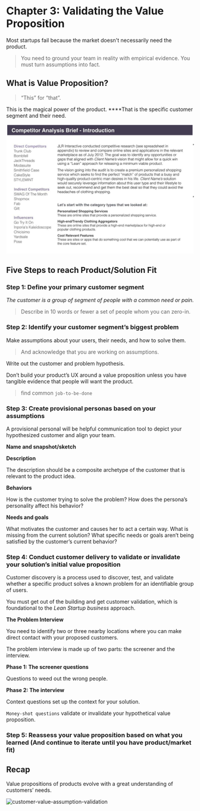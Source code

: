 # Chapter 3: Validating the Value Proposition

Most startups fail because the market doesn't necessarily need the product.

> You need to ground your team in reality with empirical evidence. You must turn assumptions into fact.

## **What is Value Proposition?**

> “This” for “that”.

This is the magical power of the product.  ****That is the specific customer segment and their need.

![Visualization of value proposition](.gitbook/assets/image%20%282%29.png)

## **Five Steps to reach Product/Solution Fit**

### **Step 1: Define your primary customer segment**

_The customer is a group of segment of people with a common need or pain._

> Describe in 10 words or fewer a set of people whom you can zero-in.

### **Step 2: Identify your customer segment’s biggest problem**

Make assumptions about your users, their needs, and how to solve them.

> And acknowledge that you are working on assumptions.

Write out the customer and problem hypothesis.

Don’t build your product’s UX around a value proposition unless you have tangible evidence that people will want the product.

> find common `job-to-be-done`

### **Step 3: Create provisional personas based on your assumptions**

A provisional personal will be helpful communication tool to depict your hypothesized customer and align your team.

**Name and snapshot/sketch**

**Description**

The description should be a composite archetype of the customer that is relevant to the product idea.

**Behaviors**

How is the customer trying to solve the problem? How does the persona’s personality affect his behavior?

**Needs and goals**

What motivates the customer and causes her to act a certain way. What is missing from the current solution? What specific needs or goals aren’t being satisfied by the customer’s current behavior?

### **Step 4: Conduct customer delivery to validate or invalidate your solution’s initial value proposition**

Customer discovery is a process used to discover, test, and validate whether a specific product solves a known problem for an identifiable group of users.

You must get out of the building and get customer validation, which is foundational to the _Lean Startup business_ approach.

**The Problem Interview**

You need to identify two or three nearby locations where you can make direct contact with your proposed customers.

The problem interview is made up of two parts: the screener and the interview.

**Phase 1: The screener questions**

Questions to weed out the wrong people.

**Phase 2: The interview**

Context questions set up the context for your solution.

`Money-shot questions` validate or invalidate your hypothetical value proposition.  


### **Step 5: Reassess your value proposition based on what you learned \(And continue to iterate until you have product/market fit\)**

## **Recap**

Value propositions of products evolve with a great understanding of customers’ needs.

![customer-value-assumption-validation](.gitbook/assets/image%20%283%29.png)

